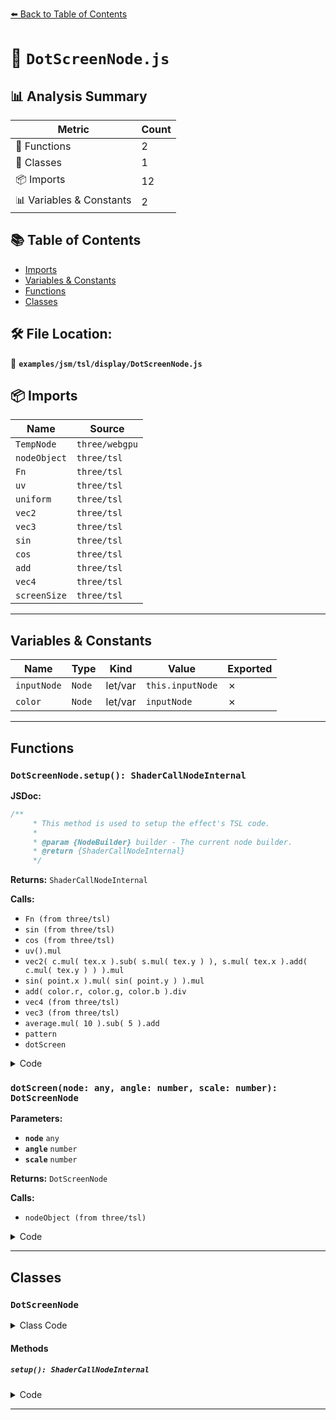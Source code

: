 [⬅️ Back to Table of Contents](../../../../index.md)

# 📄 `DotScreenNode.js`

## 📊 Analysis Summary

| Metric | Count |
|--------|-------|
| 🔧 Functions | 2 |
| 🧱 Classes | 1 |
| 📦 Imports | 12 |
| 📊 Variables & Constants | 2 |

## 📚 Table of Contents

- [Imports](#imports)
- [Variables & Constants](#variables-constants)
- [Functions](#functions)
- [Classes](#classes)

## 🛠️ File Location:
📂 **`examples/jsm/tsl/display/DotScreenNode.js`**

## 📦 Imports

| Name | Source |
|------|--------|
| `TempNode` | `three/webgpu` |
| `nodeObject` | `three/tsl` |
| `Fn` | `three/tsl` |
| `uv` | `three/tsl` |
| `uniform` | `three/tsl` |
| `vec2` | `three/tsl` |
| `vec3` | `three/tsl` |
| `sin` | `three/tsl` |
| `cos` | `three/tsl` |
| `add` | `three/tsl` |
| `vec4` | `three/tsl` |
| `screenSize` | `three/tsl` |


---

## Variables & Constants

| Name | Type | Kind | Value | Exported |
|------|------|------|-------|----------|
| `inputNode` | `Node` | let/var | `this.inputNode` | ✗ |
| `color` | `Node` | let/var | `inputNode` | ✗ |


---

## Functions

### `DotScreenNode.setup(): ShaderCallNodeInternal`

**JSDoc:**
```typescript
/**
	 * This method is used to setup the effect's TSL code.
	 *
	 * @param {NodeBuilder} builder - The current node builder.
	 * @return {ShaderCallNodeInternal}
	 */
```

**Returns:** `ShaderCallNodeInternal`

**Calls:**

- `Fn (from three/tsl)`
- `sin (from three/tsl)`
- `cos (from three/tsl)`
- `uv().mul`
- `vec2( c.mul( tex.x ).sub( s.mul( tex.y ) ), s.mul( tex.x ).add( c.mul( tex.y ) ) ).mul`
- `sin( point.x ).mul( sin( point.y ) ).mul`
- `add( color.r, color.g, color.b ).div`
- `vec4 (from three/tsl)`
- `vec3 (from three/tsl)`
- `average.mul( 10 ).sub( 5 ).add`
- `pattern`
- `dotScreen`

<details><summary>Code</summary>

```typescript
setup() {

		const inputNode = this.inputNode;

		const pattern = Fn( () => {

			const s = sin( this.angle );
			const c = cos( this.angle );

			const tex = uv().mul( screenSize );
			const point = vec2( c.mul( tex.x ).sub( s.mul( tex.y ) ), s.mul( tex.x ).add( c.mul( tex.y ) ) ).mul( this.scale );

			return sin( point.x ).mul( sin( point.y ) ).mul( 4 );

		} );

		const dotScreen = Fn( () => {

			const color = inputNode;

			const average = add( color.r, color.g, color.b ).div( 3 );

			return vec4( vec3( average.mul( 10 ).sub( 5 ).add( pattern() ) ), color.a );

		} );

		const outputNode = dotScreen();

		return outputNode;

	}
```
</details>

### `dotScreen(node: any, angle: number, scale: number): DotScreenNode`

**Parameters:**

- **`node`** `any`
- **`angle`** `number`
- **`scale`** `number`

**Returns:** `DotScreenNode`

**Calls:**

- `nodeObject (from three/tsl)`

<details><summary>Code</summary>

```typescript
( node, angle, scale ) => nodeObject( new DotScreenNode( nodeObject( node ), angle, scale ) )
```
</details>


---

## Classes

### `DotScreenNode`

<details><summary>Class Code</summary>

```ts
class DotScreenNode extends TempNode {

	static get type() {

		return 'DotScreenNode';

	}

	/**
	 * Constructs a new dot screen node.
	 *
	 * @param {Node} inputNode - The node that represents the input of the effect.
	 * @param {number} [angle=1.57] - The rotation of the effect in radians.
	 * @param {number} [scale=1] - The scale of the effect. A higher value means smaller dots.
	 */
	constructor( inputNode, angle = 1.57, scale = 1 ) {

		super( 'vec4' );

		/**
		 * The node that represents the input of the effect.
		 *
		 * @type {Node}
		 */
		this.inputNode = inputNode;

		/**
		 * A uniform node that represents the rotation of the effect in radians.
		 *
		 * @type {UniformNode<float>}
		 */
		this.angle = uniform( angle );

		/**
		 * A uniform node that represents the scale of the effect. A higher value means smaller dots.
		 *
		 * @type {UniformNode<float>}
		 */
		this.scale = uniform( scale );

	}

	/**
	 * This method is used to setup the effect's TSL code.
	 *
	 * @param {NodeBuilder} builder - The current node builder.
	 * @return {ShaderCallNodeInternal}
	 */
	setup() {

		const inputNode = this.inputNode;

		const pattern = Fn( () => {

			const s = sin( this.angle );
			const c = cos( this.angle );

			const tex = uv().mul( screenSize );
			const point = vec2( c.mul( tex.x ).sub( s.mul( tex.y ) ), s.mul( tex.x ).add( c.mul( tex.y ) ) ).mul( this.scale );

			return sin( point.x ).mul( sin( point.y ) ).mul( 4 );

		} );

		const dotScreen = Fn( () => {

			const color = inputNode;

			const average = add( color.r, color.g, color.b ).div( 3 );

			return vec4( vec3( average.mul( 10 ).sub( 5 ).add( pattern() ) ), color.a );

		} );

		const outputNode = dotScreen();

		return outputNode;

	}

}
```
</details>

#### Methods

##### `setup(): ShaderCallNodeInternal`

<details><summary>Code</summary>

```ts
setup() {

		const inputNode = this.inputNode;

		const pattern = Fn( () => {

			const s = sin( this.angle );
			const c = cos( this.angle );

			const tex = uv().mul( screenSize );
			const point = vec2( c.mul( tex.x ).sub( s.mul( tex.y ) ), s.mul( tex.x ).add( c.mul( tex.y ) ) ).mul( this.scale );

			return sin( point.x ).mul( sin( point.y ) ).mul( 4 );

		} );

		const dotScreen = Fn( () => {

			const color = inputNode;

			const average = add( color.r, color.g, color.b ).div( 3 );

			return vec4( vec3( average.mul( 10 ).sub( 5 ).add( pattern() ) ), color.a );

		} );

		const outputNode = dotScreen();

		return outputNode;

	}
```
</details>


---